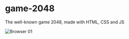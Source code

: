 # game-2048
The well-known game 2048, made with HTML, CSS and JS

![Browser 01](https://github.com/neutreNn/game-2048/assets/136928661/df079632-12a0-4807-92a3-2c842728db5c)


